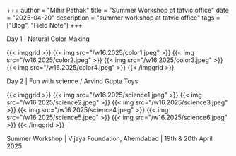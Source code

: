 +++
author = "Mihir Pathak"
title = "Summer Workshop at tatvic office"
date = "2025-04-20"
description = "summer workshop at tatvic office"
tags = ["Blog", "Field Note"]
+++


Day 1 | Natural Color Making

{{< imggrid >}}
{{< img src="/w16.2025/color1.jpeg" >}}
{{< img src="/w16.2025/color2.jpeg" >}}
{{< img src="/w16.2025/color3.jpeg" >}}
{{< img src="/w16.2025/color4.jpeg" >}}
{{< /imggrid >}}

Day 2 | Fun with science / Arvind Gupta Toys

{{< imggrid >}}
{{< img src="/w16.2025/science1.jpeg" >}}
{{< img src="/w16.2025/science2.jpeg" >}}
{{< img src="/w16.2025/science3.jpeg" >}}
{{< img src="/w16.2025/science4.jpeg" >}}
{{< img src="/w16.2025/science5.jpeg" >}}
{{< img src="/w16.2025/science6.jpeg" >}}
{{< /imggrid >}}


Summer Workshop | Vijaya Foundation, Ahemdabad | 19th & 20th April 2025


